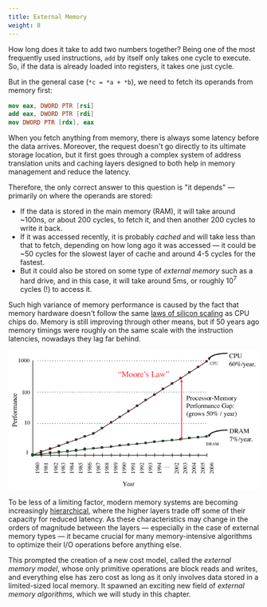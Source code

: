 ```yaml
---
title: External Memory
weight: 8
---
```


How long does it take to add two numbers together? Being one of the most frequently used instructions, `add` by itself only takes one cycle to execute. So, if the data is already loaded into registers, it takes one just cycle.

But in the general case (`*c = *a + *b`), we need to fetch its operands from memory first:

```nasm
mov eax, DWORD PTR [rsi]
add eax, DWORD PTR [rdi]
mov DWORD PTR [rdx], eax
```

<!--

When you fetch anything from memory, the request goes through an incredibly complex system of address translation units and caching layers, and if the data wasn't in any of them, the request proceeds off-chip to either temporary (RAM) or persistent (HDD, SSD) memory. This causes the total latency to be influenced by many factors such as and even [which part of the chip it is physically located](https://randomascii.wordpress.com/2022/01/12/5-5-mm-in-1-25-nanoseconds/).

-->

When you fetch anything from memory, there is always some latency before the data arrives. Moreover, the request doesn't go directly to its ultimate storage location, but it first goes through a complex system of address translation units and caching layers designed to both help in memory management and reduce the latency.

Therefore, the only correct answer to this question is "it depends" — primarily on where the operands are stored:

- If the data is stored in the main memory (RAM), it will take around ~100ns, or about 200 cycles, to fetch it, and then another 200 cycles to write it back.
- If it was accessed recently, it is probably *cached* and will take less than that to fetch, depending on how long ago it was accessed — it could be ~50 cycles for the slowest layer of cache and around 4-5 cycles for the fastest.
- But it could also be stored on some type of *external memory* such as a hard drive, and in this case, it will take around 5ms, or roughly $10^7$ cycles (!) to access it.

Such high variance of memory performance is caused by the fact that memory hardware doesn't follow the same [laws of silicon scaling](/hpc/complexity/hardware) as CPU chips do. Memory is still improving through other means, but if 50 years ago memory timings were roughly on the same scale with the instruction latencies, nowadays they lag far behind.

![](img/memory-vs-compute.png)

To be less of a limiting factor, modern memory systems are becoming increasingly [hierarchical](hierarchy), where the higher layers trade off some of their capacity for reduced latency. As these characteristics may change in the orders of magnitude between the layers — especially in the case of external memory types — it became crucial for many memory-intensive algorithms to optimize their I/O operations before anything else.

This prompted the creation of a new cost model, called the *external memory model*, whose only primitive operations are block reads and writes, and everything else has zero cost as long as it only involves data stored in a limited-sized local memory. It spawned an exciting new field of *external memory algorithms*, which we will study in this chapter.

<!--

It becomes ever more important to optimize

Modern computers grow ever more powerful, but their memory systems can't quite pick up with the increase in computing power, because they don't follow the same [laws of silicon scaling](/hpc/complexity/hardware) as CPU chips do.

If a CPU core has a frequency of 3 GHz, it roughly means that it is capable of executing up to $3 \cdot 10^9$ operations per second, depending on what constitutes an "operation." This is the baseline: on modern architectures, it can be increased by techniques such as SIMD and instruction-level parallelism up to $10^{11}$ operations per second, if the computation allows it.

But for many algorithms, the CPU is not the bottleneck. Before trying to optimize performance above that baseline, we need to learn not to drop below it, and the number one reason for this is memory.

-->
